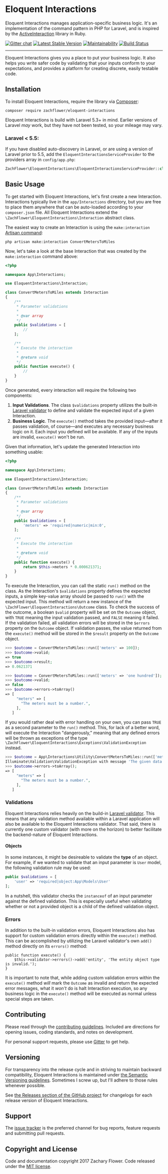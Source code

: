 # Eloquent Interactions

Eloquent Interactions manages application-specific business logic. It's an implementation of the command pattern in PHP for Laravel, and is inspired by the [ActiveInteraction](https://github.com/AaronLasseigne/active_interaction) library in Ruby.

 [![Gitter chat](https://badges.gitter.im/Join%20Chat.svg)](https://gitter.im/eloquent-interactions/Lobby) [![Latest Stable Version](https://poser.pugx.org/zachflower/eloquent-interactions/version)](https://packagist.org/packages/zachflower/eloquent-interactions) [![Maintainability](https://api.codeclimate.com/v1/badges/a89ba1a0ac414a0db6ae/maintainability)](https://codeclimate.com/github/zachflower/eloquent-interactions/maintainability) [![Build Status](https://travis-ci.org/zachflower/eloquent-interactions.svg?branch=master)](https://travis-ci.org/zachflower/eloquent-interactions)

---

Eloquent Interactions gives you a place to put your business logic. It also helps you write safer code by validating that your inputs conform to your expectations, and provides a platform for creating discrete, easily testable code.

## Installation

To install Eloquent Interactions, require the library via [Composer](https://getcomposer.org/):

```
composer require zachflower/eloquent-interactions
```

Eloquent Interactions is build with Laravel 5.3+ in mind. Earlier versions of Laravel _may_ work, but they have not been tested, so your mileage may vary.

### Laravel < 5.5:

If you have disabled auto-discovery in Laravel, or are using a version of Laravel prior to 5.5, add the `EloquentInteractionsServiceProvider` to the providers array in `config/app.php`:

```php
ZachFlower\EloquentInteractions\EloquentInteractionsServiceProvider::class,
```

## Basic Usage

To get started with Eloquent Interactions, let's first create a new Interaction. Interactions typically live in the `app/Interactions` directory, but you are free to place them anywhere that can be auto-loaded according to your `composer.json` file. All Eloquent Interactions extend the `\ZachFlower\EloquentInteractions\Interaction` abstract class.

The easiest way to create an Interaction is using the `make:interaction` [Artisan command](https://laravel.com/docs/master/artisan):

```
php artisan make:interaction ConvertMetersToMiles
```

Now, let's take a look at the base Interaction that was created by the `make:interaction` command above:

```php
<?php

namespace App\Interactions;

use EloquentInteractions\Interaction;

class ConvertMetersToMiles extends Interaction
{
    /**
     * Parameter validations
     *
     * @var array
     */
    public $validations = [
        //
    ];

    /**
     * Execute the interaction
     *
     * @return void
     */
    public function execute() {
        //
    }
}
```

Once generated, every interaction will require the following two components:

1. **Input Validations**. The class `$validations` property utilizes the built-in [Laravel validator](https://laravel.com/docs/master/validation) to define and validate the expected input of a given Interaction.
2. **Business Logic**. The `execute()` method takes the provided input—after it passes validation, of course—and executes any necessary business logic on it. Each input you defined will be available. If any of the inputs are invalid, `execute()` won't be run.

Given that information, let's update the generated Interaction into something usable:

```php
<?php

namespace App\Interactions;

use EloquentInteractions\Interaction;

class ConvertMetersToMiles extends Interaction
{
    /**
     * Parameter validations
     *
     * @var array
     */
    public $validations = [
        'meters' => 'required|numeric|min:0',
    ];

    /**
     * Execute the interaction
     *
     * @return void
     */
    public function execute() {
        return $this->meters * 0.000621371;
    }
}
```

To execute the Interaction, you can call the static `run()` method on the class. As the Interaction's `$validations` property defines the expected inputs, a simple key-value array should be passed to `run()` with the expected input. This method will return a new instance of the `\ZachFlower\EloquentInteractions\Outcome` class. To check the success of the outcome, a boolean `$valid` property will be set on the `Outcome` object, with `TRUE` meaning the input validation passed, and `FALSE` meaning it failed. If the validation failed, all validation errors will be stored in the `$errors` property on the `Outcome` object. If validation passes, the value returned from the `execute()` method will be stored in the `$result` property on the `Outcome` object.

```php
>>> $outcome = ConvertMetersToMiles::run(['meters' => 100]);
>>> $outcome->valid;
=> true
>>> $outcome->result;
=> 0.0621371

>>> $outcome = ConvertMetersToMiles::run(['meters' => 'one hundred']);
>>> $outcome->valid;
=> false
>>> $outcome->errors->toArray()
=> [
     "meters" => [
       "The meters must be a number.",
     ],
   ]
```

If you would rather deal with error handling on your own, you can pass `TRUE` as a second parameter to the `run()` method. This, for lack of a better word, will execute the Interaction "dangerously," meaning that any defined errors will be thrown as exceptions of the type `\ZachFlower\EloquentInteractions\Exceptions\ValidationException` instead.

```php
>>> $outcome = App\Interactions\Utility\ConvertMetersToMiles::run(['meters' => 'one hundred'], TRUE);
Illuminate\Validation\ValidationException with message 'The given data failed to pass validation.'
>>> $outcome->errors->toArray();
=> [
     "meters" => [
       "The meters must be a number.",
     ],
   ]
```

### Validations

Eloquent Interactions relies heavily on the build-in [Laravel validator](https://laravel.com/docs/master/validation). This means that any validation method available within a Laravel application will also be available to the Eloquent Interactions validator. That said, there is currently one custom validator (with more on the horizon) to better facilitate the backend-nature of Eloquent Interactions.

#### Objects

In some instances, it might be desireable to validate the **type** of an object. For example, if we wanted to validate that an input parameter is `User` model, the following validation rule may be used:

```php
public $validations = [
    'user' => 'required|object:App\Models\User'
];
```

In a nutshell, this validator checks the `instanceof` of an input parameter against the defined validation. This is especially useful when validating whether or not a provided object is a child of the defined validation object.

### Errors

In addition to the built-in validation errors, Eloquent Interactions also has support for custom validation errors directly within the `execute()` method. This can be accomplished by utilizing the Laravel validator's own `add()` method directly on its `errors()` method:

```
public function execute() {
    $this->validator->errors()->add('entity', 'The entity object type is invalid.');
}
```

It is important to note that, while adding custom validation errors within the `execute()` method _will_ mark the `Outcome` as invalid and return the expected error messages, what it _won't_ do is halt Interaction execution, so any business logic in the `execute()` method will be executed as normal unless special steps are taken.

## Contributing

Please read through the [contributing guidelines](https://github.com/zachflower/eloquent-interactions/blob/master/CONTRIBUTING.md). Included are directions for opening issues, coding standards, and notes on development.

For personal support requests, please use [Gitter](https://gitter.im/eloquent-interactions/Lobby) to get help.

## Versioning

For transparency into the release cycle and in striving to maintain backward compatibility, Eloquent Interactions is maintained under [the Semantic Versioning guidelines](http://semver.org/). Sometimes I screw up, but I'll adhere to those rules whenever possible.

See [the Releases section of the GitHub project](https://github.com/zachflower/eloquent-interactions/releases) for changelogs for each release version of Eloquent Interactions.

## Support

The [issue tracker](https://github.com/zachflower/eloquent-interactions/issues) is the preferred channel for bug reports, feature requests and submitting pull requests.

## Copyright and License

Code and documentation copyright 2017 Zachary Flower. Code released under the [MIT license](https://github.com/zachflower/eloquent-interactions/blob/master/LICENSE.md).
